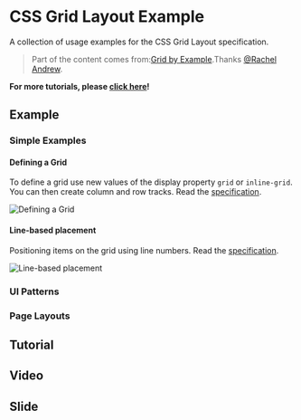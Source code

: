 # CSS Grid Layout Example

A collection of usage examples for the CSS Grid Layout specification.

> Part of the content comes from:[Grid by Example](http://gridbyexample.com/).Thanks [@Rachel Andrew](http://twitter.com/rachelandrew).

**For more tutorials, please [click here](http://www.w3cplus.com/blog/tags/356.html)!**

## Example

### Simple Examples

#### Defining a Grid

To define a grid use new values of the display property `grid` or `inline-grid`. You can then create column and row tracks. Read the [specification](https://drafts.csswg.org/css-grid/#track-sizing).

![Defining a Grid](http://www.w3cplus.com/sites/default/files/blogs/2016/1610/CSS_Grid_Layout_Example__1__Defining_a_Grid.png "Defining a Grid")

#### Line-based placement

Positioning items on the grid using line numbers. Read the [specification](https://drafts.csswg.org/css-grid/#line-placement).

![Line-based placement](http://www.w3cplus.com/sites/default/files/blogs/2016/1610/CSS_Grid_Layout_Example__2__Line-based_placement.png "Line-based placement")


### UI Patterns


### Page Layouts



## Tutorial


## Video


## Slide

